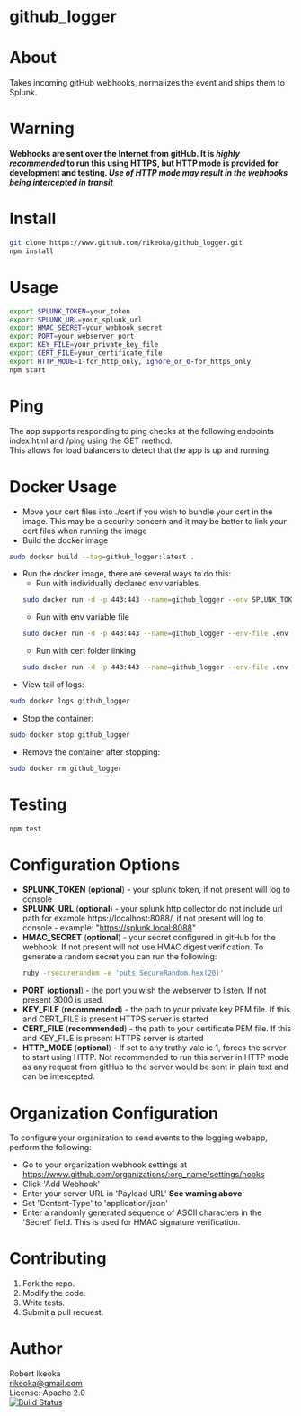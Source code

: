 # github_logger

About
=====
Takes incoming gitHub webhooks, normalizes the event and ships them to Splunk.

Warning
=======
**Webhooks are sent over the Internet from gitHub.  It is _highly recommended_ to run this using HTTPS, but HTTP mode is 
provided for development and testing.  _Use of HTTP mode may result in the webhooks being intercepted in transit_**

Install
=======

```Bash
git clone https://www.github.com/rikeoka/github_logger.git
npm install
```

Usage
=====

```Bash
export SPLUNK_TOKEN=your_token
export SPLUNK_URL=your_splunk_url
export HMAC_SECRET=your_webhook_secret
export PORT=your_webserver_port
export KEY_FILE=your_private_key_file
export CERT_FILE=your_certificate_file
export HTTP_MODE=1-for_http_only, ignore_or_0-for_https_only
npm start

```

Ping
====
The app supports responding to ping checks at the following endpoints index.html and /ping using the GET method.  
This allows for load balancers to detect that the app is up and running.

Docker Usage
============

* Move your cert files into ./cert if you wish to bundle your cert in the image.  This may be a security concern
and it may be better to link your cert files when running the image
* Build the docker image
```Bash
sudo docker build --tag=github_logger:latest .
```
* Run the docker image, there are several ways to do this:
    * Run with individually declared env variables
    ```Bash
    sudo docker run -d -p 443:443 --name=github_logger --env SPLUNK_TOKEN=token --env SPLUNK_URL=url github_logger:latest 
    ```
    * Run with env variable file
    ```Bash 
    sudo docker run -d -p 443:443 --name=github_logger --env-file .env github_logger:latest 
    ```
    * Run with cert folder linking
    ```Bash 
    sudo docker run -d -p 443:443 --name=github_logger --env-file .env -v $HOME/cert:/cert github_logger:latest
    ```
* View tail of logs:
```Bash
sudo docker logs github_logger
```
* Stop the container:
```Bash
sudo docker stop github_logger
```
* Remove the container after stopping:
```Bash
sudo docker rm github_logger
```

Testing
=======

```Bash
npm test
```

Configuration Options
=====================

* **SPLUNK_TOKEN** (**optional**) - your splunk token, if not present will log to console
* **SPLUNK_URL** (**optional**) - your splunk http collector do not include url path for example https://localhost:8088/,
if not present will log to console - example: "https://splunk.local:8088"
* **HMAC_SECRET** (**optional**) - your secret configured in gitHub for the webhook.  If not present
will not use HMAC digest verification.  To generate a random secret you can run the following:
    ```Bash 
    ruby -rsecurerandom -e 'puts SecureRandom.hex(20)' 
    ```
* **PORT** (**optional**) - the port you wish the webserver to listen.  If not present 3000 is used.
* **KEY_FILE** (**recommended**) - the path to your private key PEM file.  If this and CERT_FILE is present HTTPS server
is started
* **CERT_FILE** (**recommended**) - the path to your certificate PEM file.  If this and KEY_FILE is present HTTPS server
is started
* **HTTP_MODE** (**optional**) - If set to any truthy vale ie 1, forces the server to start using HTTP.  Not recommended
to run this server in HTTP mode as any request from gitHub to the server would be sent in plain text and can be 
intercepted.

Organization Configuration
==========================

To configure your organization to send events to the logging webapp, perform the following:
* Go to your organization webhook settings at https://www.github.com/organizations/:org_name/settings/hooks
* Click 'Add Webhook'
* Enter your server URL in 'Payload URL' **See warning above**
* Set 'Content-Type' to 'application/json'
* Enter a randomly generated sequence of ASCII characters in the 'Secret' field.  This is used for HMAC signature
verification.


Contributing
============

1. Fork the repo.
2. Modify the code.
3. Write tests.
4. Submit a pull request.


Author
======
Robert Ikeoka<br/>
rikeoka@gmail.com<br/>
License: Apache 2.0<br/>
[![Build Status](https://travis-ci.org/rikeoka/github_logger.png)](https://travis-ci.org/rikeoka/github_logger)
